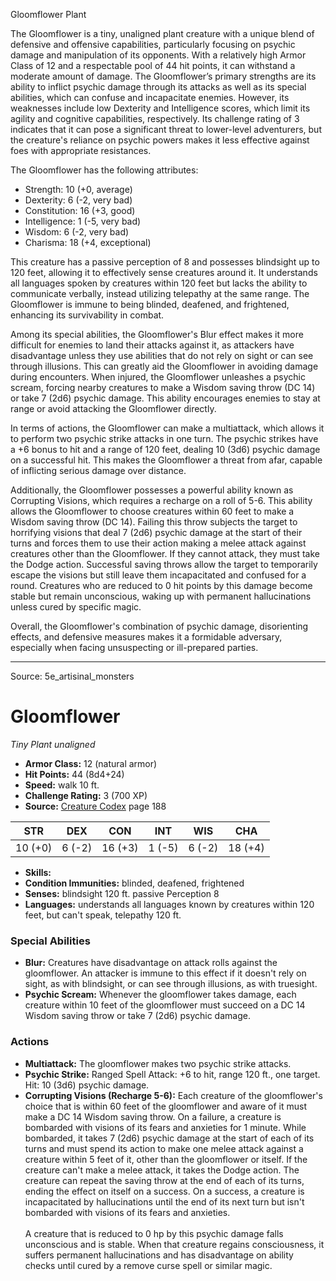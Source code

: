 <MonsterName/>Gloomflower</MonsterName>
<CreatureType/>Plant</CreatureType>

<summary>The Gloomflower is a tiny, unaligned plant creature with a unique blend of defensive and offensive capabilities, particularly focusing on psychic damage and manipulation of its opponents. With a relatively high Armor Class of 12 and a respectable pool of 44 hit points, it can withstand a moderate amount of damage. The Gloomflower’s primary strengths are its ability to inflict psychic damage through its attacks as well as its special abilities, which can confuse and incapacitate enemies. However, its weaknesses include low Dexterity and Intelligence scores, which limit its agility and cognitive capabilities, respectively. Its challenge rating of 3 indicates that it can pose a significant threat to lower-level adventurers, but the creature's reliance on psychic powers makes it less effective against foes with appropriate resistances.</summary>

<detail>

The Gloomflower has the following attributes:
- Strength: 10 (+0, average)
- Dexterity: 6 (-2, very bad)
- Constitution: 16 (+3, good)
- Intelligence: 1 (-5, very bad)
- Wisdom: 6 (-2, very bad)
- Charisma: 18 (+4, exceptional)

This creature has a passive perception of 8 and possesses blindsight up to 120 feet, allowing it to effectively sense creatures around it. It understands all languages spoken by creatures within 120 feet but lacks the ability to communicate verbally, instead utilizing telepathy at the same range. The Gloomflower is immune to being blinded, deafened, and frightened, enhancing its survivability in combat.

Among its special abilities, the Gloomflower's Blur effect makes it more difficult for enemies to land their attacks against it, as attackers have disadvantage unless they use abilities that do not rely on sight or can see through illusions. This can greatly aid the Gloomflower in avoiding damage during encounters. When injured, the Gloomflower unleashes a psychic scream, forcing nearby creatures to make a Wisdom saving throw (DC 14) or take 7 (2d6) psychic damage. This ability encourages enemies to stay at range or avoid attacking the Gloomflower directly.

In terms of actions, the Gloomflower can make a multiattack, which allows it to perform two psychic strike attacks in one turn. The psychic strikes have a +6 bonus to hit and a range of 120 feet, dealing 10 (3d6) psychic damage on a successful hit. This makes the Gloomflower a threat from afar, capable of inflicting serious damage over distance.

Additionally, the Gloomflower possesses a powerful ability known as Corrupting Visions, which requires a recharge on a roll of 5-6. This ability allows the Gloomflower to choose creatures within 60 feet to make a Wisdom saving throw (DC 14). Failing this throw subjects the target to horrifying visions that deal 7 (2d6) psychic damage at the start of their turns and forces them to use their action making a melee attack against creatures other than the Gloomflower. If they cannot attack, they must take the Dodge action. Successful saving throws allow the target to temporarily escape the visions but still leave them incapacitated and confused for a round. Creatures who are reduced to 0 hit points by this damage become stable but remain unconscious, waking up with permanent hallucinations unless cured by specific magic.

Overall, the Gloomflower's combination of psychic damage, disorienting effects, and defensive measures makes it a formidable adversary, especially when facing unsuspecting or ill-prepared parties.</detail>



---

Source: 5e_artisinal_monsters

# Gloomflower

*Tiny* *Plant* *unaligned*

- **Armor Class:** 12 (natural armor)
- **Hit Points:** 44 (8d4+24)
- **Speed:** walk 10 ft.
- **Challenge Rating:** 3 (700 XP)
- **Source:** [Creature Codex](https://koboldpress.com/kpstore/product/creature-codex-for-5th-edition-dnd) page 188

| STR | DEX | CON | INT | WIS | CHA |
| --- | --- | --- | --- | --- | --- |
| 10 (+0) | 6 (-2) | 16 (+3) | 1 (-5) | 6 (-2) | 18 (+4) |

- **Skills:** 
- **Condition Immunities:** blinded, deafened, frightened
- **Senses:** blindsight 120 ft. passive Perception 8
- **Languages:** understands all languages known by creatures within 120 feet, but can't speak, telepathy 120 ft.

### Special Abilities

- **Blur:** Creatures have disadvantage on attack rolls against the gloomflower. An attacker is immune to this effect if it doesn't rely on sight, as with blindsight, or can see through illusions, as with truesight.
- **Psychic Scream:** Whenever the gloomflower takes damage, each creature within 10 feet of the gloomflower must succeed on a DC 14 Wisdom saving throw or take 7 (2d6) psychic damage.

### Actions

- **Multiattack:** The gloomflower makes two psychic strike attacks.
- **Psychic Strike:** Ranged Spell Attack: +6 to hit, range 120 ft., one target. Hit: 10 (3d6) psychic damage.
- **Corrupting Visions (Recharge 5-6):** Each creature of the gloomflower's choice that is within 60 feet of the gloomflower and aware of it must make a DC 14 Wisdom saving throw. On a failure, a creature is bombarded with visions of its fears and anxieties for 1 minute. While bombarded, it takes 7 (2d6) psychic damage at the start of each of its turns and must spend its action to make one melee attack against a creature within 5 feet of it, other than the gloomflower or itself. If the creature can't make a melee attack, it takes the Dodge action. The creature can repeat the saving throw at the end of each of its turns, ending the effect on itself on a success. On a success, a creature is incapacitated by hallucinations until the end of its next turn but isn't bombarded with visions of its fears and anxieties. <br><br>A creature that is reduced to 0 hp by this psychic damage falls unconscious and is stable. When that creature regains consciousness, it suffers permanent hallucinations and has disadvantage on ability checks until cured by a remove curse spell or similar magic.





